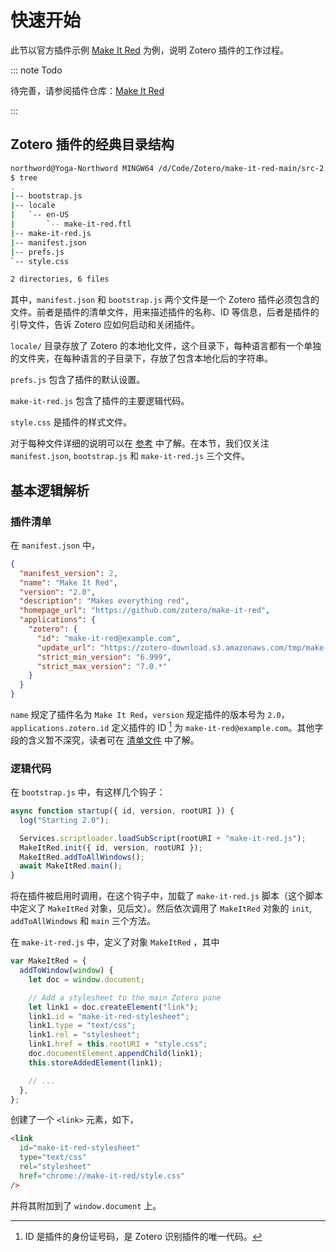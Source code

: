 # 快速开始

此节以官方插件示例 [Make It Red](https://github.com/zotero/make-it-red/tree/main/src-2.0) 为例，说明 Zotero 插件的工作过程。

::: note Todo

待完善，请参阅插件仓库：[Make It Red](https://github.com/zotero/make-it-red/tree/main/src-2.0)

:::

## Zotero 插件的经典目录结构

```bash
northword@Yoga-Northword MINGW64 /d/Code/Zotero/make-it-red-main/src-2.0
$ tree
.
|-- bootstrap.js
|-- locale
|   `-- en-US
|       `-- make-it-red.ftl
|-- make-it-red.js
|-- manifest.json
|-- prefs.js
`-- style.css

2 directories, 6 files
```

其中，`manifest.json` 和 `bootstrap.js` 两个文件是一个 Zotero 插件必须包含的文件。前者是插件的清单文件，用来描述插件的名称、ID 等信息，后者是插件的引导文件，告诉 Zotero 应如何启动和关闭插件。

`locale/` 目录存放了 Zotero 的本地化文件，这个目录下，每种语言都有一个单独的文件夹，在每种语言的子目录下，存放了包含本地化后的字符串。

`prefs.js` 包含了插件的默认设置。

`make-it-red.js` 包含了插件的主要逻辑代码。

`style.css` 是插件的样式文件。

对于每种文件详细的说明可以在 [参考](../reference/) 中了解。在本节，我们仅关注 `manifest.json`, `bootstrap.js` 和 `make-it-red.js` 三个文件。

## 基本逻辑解析

### 插件清单

在 `manifest.json` 中，

```json
{
  "manifest_version": 2,
  "name": "Make It Red",
  "version": "2.0",
  "description": "Makes everything red",
  "homepage_url": "https://github.com/zotero/make-it-red",
  "applications": {
    "zotero": {
      "id": "make-it-red@example.com",
      "update_url": "https://zotero-download.s3.amazonaws.com/tmp/make-it-red/updates-2.0.json",
      "strict_min_version": "6.999",
      "strict_max_version": "7.0.*"
    }
  }
}
```

`name` 规定了插件名为 `Make It Red`，`version` 规定插件的版本号为 `2.0`，`applications.zotero.id` 定义插件的 ID [^id] 为 `make-it-red@example.com`。其他字段的含义暂不深究，读者可在 [清单文件](../reference/manifest.md) 中了解。

[^id]: ID 是插件的身份证号码，是 Zotero 识别插件的唯一代码。

### 逻辑代码

在 `bootstrap.js` 中，有这样几个钩子：

```js
async function startup({ id, version, rootURI }) {
  log("Starting 2.0");

  Services.scriptloader.loadSubScript(rootURI + "make-it-red.js");
  MakeItRed.init({ id, version, rootURI });
  MakeItRed.addToAllWindows();
  await MakeItRed.main();
}
```

将在插件被启用时调用，在这个钩子中，加载了 `make-it-red.js` 脚本（这个脚本中定义了 `MakeItRed` 对象，见后文）。然后依次调用了 `MakeItRed` 对象的 `init`, `addToAllWindows` 和 `main` 三个方法。

在 `make-it-red.js` 中，定义了对象 `MakeItRed` ，其中

```js
var MakeItRed = {
  addToWindow(window) {
    let doc = window.document;

    // Add a stylesheet to the main Zotero pane
    let link1 = doc.createElement("link");
    link1.id = "make-it-red-stylesheet";
    link1.type = "text/css";
    link1.rel = "stylesheet";
    link1.href = this.rootURI + "style.css";
    doc.documentElement.appendChild(link1);
    this.storeAddedElement(link1);

    // ...
  },
};
```

创建了一个 `<link>` 元素，如下，

```html
<link
  id="make-it-red-stylesheet"
  type="text/css"
  rel="stylesheet"
  href="chrome://make-it-red/style.css"
/>
```

并将其附加到了 `window.document` 上。
